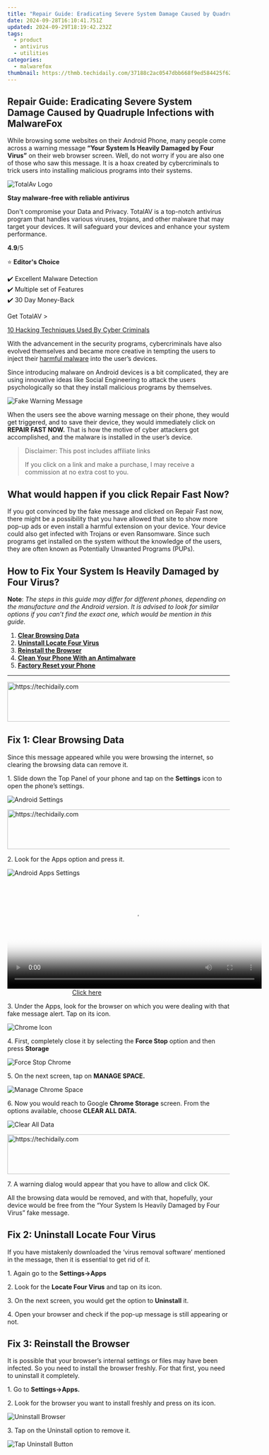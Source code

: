 ```yaml
---
title: "Repair Guide: Eradicating Severe System Damage Caused by Quadruple Infections with MalwareFox"
date: 2024-09-28T16:10:41.751Z
updated: 2024-09-29T18:19:42.232Z
tags:
  - product
  - antivirus
  - utilities
categories:
  - malwarefox
thumbnail: https://thmb.techidaily.com/37188c2ac0547dbb668f9ed584425f62c5411d081b5606c8c487c2ccf4f6d577.jpg
---
```


## Repair Guide: Eradicating Severe System Damage Caused by Quadruple Infections with MalwareFox

While browsing some websites on their Android Phone, many people come across a warning message **“Your System Is Heavily Damaged by Four Virus”** on their web browser screen. Well, do not worry if you are also one of those who saw this message. It is a hoax created by cybercriminals to trick users into installing malicious programs into their systems.

![TotalAv Logo](https://www.malwarefox.com/wp-content/uploads/2024/02/totalav-svg.webp "totalav-svg")

**Stay malware-free with reliable antivirus**

Don't compromise your Data and Privacy. TotalAV is a top-notch antivirus program that handles various viruses, trojans, and other malware that may target your devices. It will safeguard your devices and enhance your system performance.

**4.9**/5

⭐ **Editor's Choice**

✔️ Excellent Malware Detection  
✔️ Multiple set of Features  
✔️ 30 Day Money-Back

[](https://tools.techidaily.com/malwarefox/products/) Get TotalAV > 

[10 Hacking Techniques Used By Cyber Criminals](https://tools.techidaily.com/malwarefox/products/)

With the advancement in the security programs, cybercriminals have also evolved themselves and became more creative in tempting the users to inject their [harmful malware](https://tools.techidaily.com/malwarefox/products/) into the user’s devices. 

Since introducing malware on Android devices is a bit complicated, they are using innovative ideas like Social Engineering to attack the users psychologically so that they install malicious programs by themselves.

![Fake Warning Message](https://www.malwarefox.com/wp-content/uploads/2020/05/Fake-Warning-Message.jpg)

When the users see the above warning message on their phone, they would get triggered, and to save their device, they would immediately click on **REPAIR FAST NOW.** That is how the motive of cyber attackers got accomplished, and the malware is installed in the user’s device. 

>  Disclaimer: This post includes affiliate links
>
>  If you click on a link and make a purchase, I may receive a commission at no extra cost to you.
>

## What would happen if you click Repair Fast Now?

If you got convinced by the fake message and clicked on Repair Fast now, there might be a possibility that you have allowed that site to show more pop-up ads or even install a harmful extension on your device. Your device could also get infected with Trojans or even Ransomware. Since such programs get installed on the system without the knowledge of the users, they are often known as Potentially Unwanted Programs (PUPs). 

## How to Fix Your System Is Heavily Damaged by Four Virus?

**Note**: _The steps in this guide may differ for different phones, depending on the manufacture and the Android version. It is advised to look for similar options if you can’t find the exact one, which would be mention in this guide._ 

1. **[Clear Browsing Data](https://tools.techidaily.com/malwarefox/products/)**
2. **[Uninstall Locate Four Virus](https://tools.techidaily.com/malwarefox/products/)**
3. **[Reinstall the Browser](https://tools.techidaily.com/malwarefox/products/)**
4. **[Clean Your Phone With an Antimalware](https://tools.techidaily.com/malwarefox/products/)**
5. **[Factory Reset your Phone](https://tools.techidaily.com/malwarefox/products/)**

---

<!-- affiliate ads begin -->
<a href="https://appsumo.8odi.net/c/5597632/2151892/7443" target="_top" id="2151892">
  <img src="//a.impactradius-go.com/display-ad/7443-2151892" border="0" alt="https://techidaily.com" width="600" height="90"/>
</a>
<img height="0" width="0" src="https://appsumo.8odi.net/i/5597632/2151892/7443" style="position:absolute;visibility:hidden;" border="0" />
<!-- affiliate ads end -->

## Fix 1: Clear Browsing Data

Since this message appeared while you were browsing the internet, so clearing the browsing data can remove it.

1\. Slide down the Top Panel of your phone and tap on the **Settings** icon to open the phone’s settings.

![Android Settings](https://www.malwarefox.com/wp-content/uploads/2020/05/Android-Settings.png)

<!-- affiliate ads begin -->
<a href="https://aligracehair.sjv.io/c/5597632/1997648/19272" target="_top" id="1997648">
  <img src="//a.impactradius-go.com/display-ad/19272-1997648" border="0" alt="https://techidaily.com" width="728" height="90"/>
</a>
<img height="0" width="0" src="https://aligracehair.sjv.io/i/5597632/1997648/19272" style="position:absolute;visibility:hidden;" border="0" />
<!-- affiliate ads end -->

2\. Look for the Apps option and press it.

![Android Apps Settings](https://www.malwarefox.com/wp-content/uploads/2020/05/Android-Apps-Settings.png)

<!-- affiliate ads begin -->
<span id="1983446">
					<video width="576" height="240" style="cursor:pointer"
           poster="//a.impactradius-go.com/display-clicktoplayimage/1983446.png"
           onclick="if(!this.playClicked){this.play();this.setAttribute('controls',true);this.playClicked=true;}">
	   <source src="//a.impactradius-go.com/display-ad/22993-1983446">
	   <img src="//a.impactradius-go.com/display-clicktoplayimage/1983446.png" style="border: none; height: 100%; width: 100%; object-fit: contain">
	</video>
	<div style="width:360px;text-align:center"><a href="javascript:window.open(decodeURIComponent('https%3A%2F%2Fhomestyler.sjv.io%2Fc%2F5597632%2F1983446%2F22993'), '_blank');void(0);">Click here</a></div>
</span>
<img height="0" width="0" src="https://imp.pxf.io/i/5597632/1983446/22993" style="position:absolute;visibility:hidden;" border="0" />
<!-- affiliate ads end -->

3\. Under the Apps, look for the browser on which you were dealing with that fake message alert. Tap on its icon.

![Chrome Icon](https://www.malwarefox.com/wp-content/uploads/2020/05/Chrome-Browser.png)

4\. First, completely close it by selecting the **Force Stop** option and then press **Storage** 

![Force Stop Chrome](https://www.malwarefox.com/wp-content/uploads/2020/05/Force-Stop-Chrome.png)

5\. On the next screen, tap on **MANAGE SPACE.**

![Manage Chrome Space](https://www.malwarefox.com/wp-content/uploads/2020/05/Manage-Chrome-Space.png)

6\. Now you would reach to Google **Chrome Storage** screen. From the options available, choose **CLEAR ALL DATA.**

![Clear All Data](https://www.malwarefox.com/wp-content/uploads/2020/05/Clear-All-Data-of-Chrome.png)

<!-- affiliate ads begin -->
<a href="https://versadesk.pxf.io/c/5597632/1828647/21290" target="_top" id="1828647">
  <img src="//a.impactradius-go.com/display-ad/21290-1828647" border="0" alt="https://techidaily.com" width="728" height="90"/>
</a>
<img height="0" width="0" src="https://versadesk.pxf.io/i/5597632/1828647/21290" style="position:absolute;visibility:hidden;" border="0" />
<!-- affiliate ads end -->

7\. A warning dialog would appear that you have to allow and click OK.

All the browsing data would be removed, and with that, hopefully, your device would be free from the “Your System Is Heavily Damaged by Four Virus” fake message.

## Fix 2: Uninstall Locate Four Virus

If you have mistakenly downloaded the ‘virus removal software’ mentioned in the message, then it is essential to get rid of it.

1\. Again go to the **Settings->Apps**

2\. Look for the **Locate Four Virus** and tap on its icon.

3\. On the next screen, you would get the option to **Uninstall** it.

4\. Open your browser and check if the pop-up message is still appearing or not. 

## Fix 3: Reinstall the Browser

It is possible that your browser’s internal settings or files may have been infected. So you need to install the browser freshly. For that first, you need to uninstall it completely.

1\. Go to **Settings->Apps.**

2\. Look for the browser you want to install freshly and press on its icon.

![Uninstall Browser](https://www.malwarefox.com/wp-content/uploads/2020/05/Unistall-Browser.png)

3\. Tap on the Uninstall option to remove it.

![Tap Uninstall Button](https://www.malwarefox.com/wp-content/uploads/2020/05/Tap-Uninstall.png)

<!-- affiliate ads begin -->
<span id="1424528">
					<video width="864" height="1536" style="cursor:pointer"
           poster="//a.impactradius-go.com/display-clicktoplayimage/1424528.png"
           onclick="if(!this.playClicked){this.play();this.setAttribute('controls',true);this.playClicked=true;}">
	   <source src="//a.impactradius-go.com/display-ad/16446-1424528">
	   <img src="//a.impactradius-go.com/display-clicktoplayimage/1424528.png" style="border: none; height: 100%; width: 100%; object-fit: contain">
	</video>
	<div style="width:540px;text-align:center"><a href="javascript:window.open(decodeURIComponent('https%3A%2F%2Flaganoo.pxf.io%2Fc%2F5597632%2F1424528%2F16446'), '_blank');void(0);">Click here</a></div>
</span>
<img height="0" width="0" src="https://imp.pxf.io/i/5597632/1424528/16446" style="position:absolute;visibility:hidden;" border="0" />
<!-- affiliate ads end -->

4\. Go to the Play Store search for the browser and reinstall it.

## Fix 4: Clean Your Phone With an Antimalware

If some malware present on your phone is causing the fake message, then using a proper antimalware eradicate it. Here [**MalwareFox**](https://tools.techidaily.com/malwarefox/products/) is used for that purpose.

1\. Install the latest version of MalwareFox from the Play Store.

2\. After installation gets completed, tap on its icon to open it.

![MalwareFox Android Icon](https://www.malwarefox.com/wp-content/uploads/2020/05/MalwareFox-Android.jpg)

<!-- affiliate ads begin -->
<a href="https://appsumo.8odi.net/c/5597632/2082541/7443" target="_top" id="2082541">
  <img src="//a.impactradius-go.com/display-ad/7443-2082541" border="0" alt="https://techidaily.com" width="728" height="90"/>
</a>
<img height="0" width="0" src="https://appsumo.8odi.net/i/5597632/2082541/7443" style="position:absolute;visibility:hidden;" border="0" />
<!-- affiliate ads end -->

3\. Perform a Full Scan to catch the malware and delete it.

![MalwareFox Full Scan Android](https://www.malwarefox.com/wp-content/uploads/2020/05/MalwareFox-Scan.png)

**Note:** It is recommended to buy the premium package of MalwareFox to enable the Web Protection and RealTime Protection features. These would protect your device from attacks like this fake error pop-up message.

## Fix 5: Factory Reset your Phone

If none of the above solutions worked for you, then, unfortunately, the last option is to factory reset the phone. 

However, before that, backup your important data on an external hard disk or better using any [good cloud service](https://www.windowschimp.com/best-cloud-backups/). 

After backing up, reset the phone.

1\. Go to **Settings->System.**

![Android System Settings](https://www.malwarefox.com/wp-content/uploads/2020/05/System-Settings.png)

2\. Look for the **Reset** option and tap on it.

![Android Reset Option](https://www.malwarefox.com/wp-content/uploads/2020/05/System-Reset.png)

3\. On the next screen, choose the **Reset Phone.**

4\. Tap on Reset Phone on the next screen.

![Factory Reset Phone](https://www.malwarefox.com/wp-content/uploads/2020/05/Factory-Reset-the-Phone.png)

Your phone would be factory reset, and the problem would surely be fixed.

## Bottom Line

These are the best ways through which you can get rid of “Your System Is Heavily Damaged by Four Virus” pop-up messages.

As mentioned already, for avoiding this problem in the future, keep installed a good antimalware on your devices.

<!-- affiliate ads begin -->
<a href="https://wigfever.sjv.io/c/5597632/2014857/22899" target="_top" id="2014857">
  <img src="//a.impactradius-go.com/display-ad/22899-2014857" border="0" alt="https://techidaily.com" width="320" height="90"/>
</a>
<img height="0" width="0" src="https://wigfever.sjv.io/i/5597632/2014857/22899" style="position:absolute;visibility:hidden;" border="0" />
<!-- affiliate ads end -->

### Leave a Comment [Cancel reply](https://tools.techidaily.com/malwarefox/products/)

Comment

Name Email 

Save my name, email, and website in this browser for the next time I comment.

Δ

<ins class="adsbygoogle"
     style="display:block"
     data-ad-format="autorelaxed"
     data-ad-client="ca-pub-7571918770474297"
     data-ad-slot="1223367746"></ins>

<ins class="adsbygoogle"
     style="display:block"
     data-ad-client="ca-pub-7571918770474297"
     data-ad-slot="8358498916"
     data-ad-format="auto"
     data-full-width-responsive="true"></ins>

<span class="atpl-alsoreadstyle">Also read:</span>
<div><ul>
<li><a href="https://instagram-video-files.techidaily.com/new-2024-approved-instagram-story-perfection-seamless-emoji-integration-techniques/"><u>[New] 2024 Approved Instagram Story Perfection Seamless Emoji Integration Techniques</u></a></li>
<li><a href="https://facebook-video-footage.techidaily.com/updated-exclusive-online-converter-for-video-texts-for-2024/"><u>[Updated] Exclusive Online Converter for Video Texts for 2024</u></a></li>
<li><a href="https://screen-sharing-recording.techidaily.com/a-step-by-step-approach-to-youtube-video-saving/"><u>A Step-by-Step Approach to YouTube Video Saving</u></a></li>
<li><a href="https://fox-making.techidaily.com/access-the-most-recent-update-for-action-available-for-download/"><u>Access The Most Recent Update for 'Action!' Available For Download</u></a></li>
<li><a href="https://extra-tips.techidaily.com/beats-for-chats-adding-sound-to-whatsapp-for-2024/"><u>Beats for Chats Adding Sound to WhatsApp for 2024</u></a></li>
<li><a href="https://some-knowledge.techidaily.com/gradual-transition-tactics-for-premiere-professionals-for-2024/"><u>Gradual Transition Tactics for Premiere Professionals for 2024</u></a></li>
<li><a href="https://screen-mirror.techidaily.com/in-2024-best-3-vivo-y100-emulator-for-mac-to-run-your-wanted-android-apps-drfone-by-drfone-android/"><u>In 2024, Best 3 Vivo Y100 Emulator for Mac to Run Your Wanted Android Apps | Dr.fone</u></a></li>
<li><a href="https://location-social.techidaily.com/in-2024-does-samsung-galaxy-s23plus-have-find-my-friends-drfone-by-drfone-virtual-android/"><u>In 2024, Does Samsung Galaxy S23+ Have Find My Friends? | Dr.fone</u></a></li>
<li><a href="https://fox-making.techidaily.com/master-live-video-gaming-on-youtube-with-our-step-by-step-guide/"><u>Master Live Video Gaming on YouTube with Our Step-by-Step Guide</u></a></li>
<li><a href="https://fox-making.techidaily.com/mirillis-help-desk-frequently-asked-questions-about-our-product-line/"><u>Mirilli's Help Desk: Frequently Asked Questions About Our Product Line</u></a></li>
<li><a href="https://fox-direct.techidaily.com/resolved-mpow-microphone-stops-working-solutions-for-windows-users/"><u>Resolved! MPOW Microphone Stops Working – Solutions for Windows Users</u></a></li>
<li><a href="https://fox-making.techidaily.com/ultimate-fixes-for-a-non-functioning-lynda-desktop-app-on-mac-osx-and-windows-systems/"><u>Ultimate Fixes for a Non-Functioning Lynda Desktop App on Mac OSX & Windows Systems</u></a></li>
<li><a href="https://fox-making.techidaily.com/ultimate-guide-to-the-most-efficient-video-extraction-tools-compatible-with-windows-and-mac-systems/"><u>Ultimate Guide to the Most Efficient Video Extraction Tools Compatible with Windows & Mac Systems</u></a></li>
<li><a href="https://fox-making.techidaily.com/ultimate-tutorial-downloading-and-saving-videos-from-vrtbe-as-mp4-avi-mov-and-more/"><u>Ultimate Tutorial: Downloading and Saving Videos From VRT.be as MP4, AVI, MOV & More</u></a></li>
<li><a href="https://fox-making.techidaily.com/universal-silverlight-video-saver-effortless-downloads-for-mac-and-windows-users/"><u>Universal Silverlight Video Saver: Effortless Downloads for Mac and Windows Users</u></a></li>
</ul></div>

